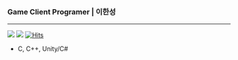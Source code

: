 ### Game Client Programer | 이한성
---
<a href="https://www.notion.so/b5117bb9082345c1895c816143264653?pvs=4" target="_blank"><img src="https://img.shields.io/badge/Notion portpolio -000000?style=flat-square&logo=notion&logoColor=white"/></a>
<a href="https://instagram.com/dlgkstjdsla?igshid=MzMyNGUyNmU2YQ==" target="_blank"><img src="https://img.shields.io/badge/Instagram-E4405F?style=flat-square&logo=instagram&logoColor=white"/></a>
[![Hits](https://hits.seeyoufarm.com/api/count/incr/badge.svg?url=https%3A%2F%2Fgithub.com%2FBruni-Lee&count_bg=%2379C83D&title_bg=%23555555&icon=&icon_color=%23E7E7E7&title=hits&edge_flat=false)](https://hits.seeyoufarm.com)


- C, C++, Unity/C#
